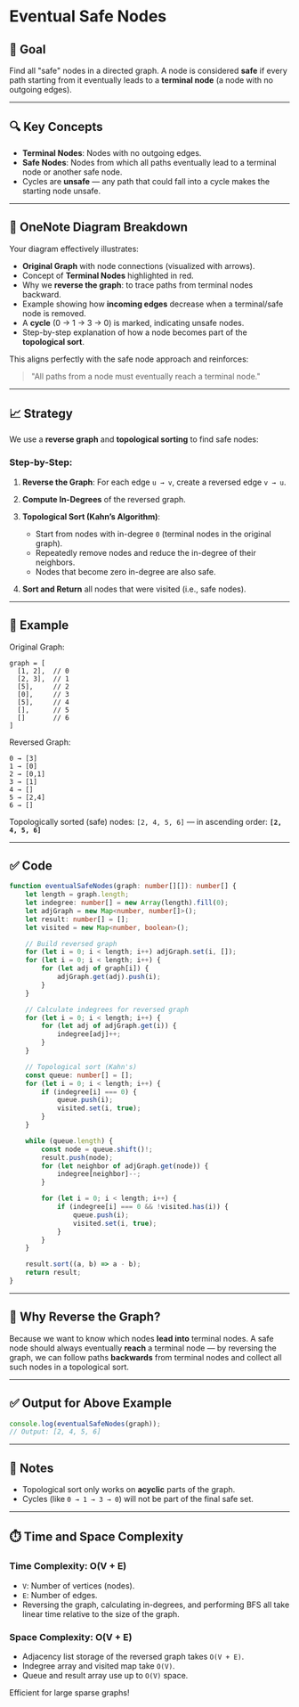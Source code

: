 # Eventual Safe Nodes

## 🌟 Goal

Find all "safe" nodes in a directed graph. A node is considered **safe** if every path starting from it eventually leads to a **terminal node** (a node with no outgoing edges).

---

## 🔍 Key Concepts

* **Terminal Nodes**: Nodes with no outgoing edges.
* **Safe Nodes**: Nodes from which all paths eventually lead to a terminal node or another safe node.
* Cycles are **unsafe** — any path that could fall into a cycle makes the starting node unsafe.

---

## 📘 OneNote Diagram Breakdown

Your diagram effectively illustrates:

* **Original Graph** with node connections (visualized with arrows).
* Concept of **Terminal Nodes** highlighted in red.
* Why we **reverse the graph**: to trace paths from terminal nodes backward.
* Example showing how **incoming edges** decrease when a terminal/safe node is removed.
* A **cycle** (0 → 1 → 3 → 0) is marked, indicating unsafe nodes.
* Step-by-step explanation of how a node becomes part of the **topological sort**.

This aligns perfectly with the safe node approach and reinforces:

> "All paths from a node must eventually reach a terminal node."

---

## 📈 Strategy

We use a **reverse graph** and **topological sorting** to find safe nodes:

### Step-by-Step:

1. **Reverse the Graph**: For each edge `u → v`, create a reversed edge `v → u`.
2. **Compute In-Degrees** of the reversed graph.
3. **Topological Sort (Kahn’s Algorithm)**:

   * Start from nodes with in-degree `0` (terminal nodes in the original graph).
   * Repeatedly remove nodes and reduce the in-degree of their neighbors.
   * Nodes that become zero in-degree are also safe.
4. **Sort and Return** all nodes that were visited (i.e., safe nodes).

---

## 🔀 Example

Original Graph:

```
graph = [
  [1, 2],  // 0
  [2, 3],  // 1
  [5],     // 2
  [0],     // 3
  [5],     // 4
  [],      // 5
  []       // 6
]
```

Reversed Graph:

```
0 → [3]  
1 → [0]  
2 → [0,1]  
3 → [1]  
4 → []  
5 → [2,4]  
6 → []  
```

Topologically sorted (safe) nodes:
`[2, 4, 5, 6]` — in ascending order: **`[2, 4, 5, 6]`**

---

## ✅ Code

```ts
function eventualSafeNodes(graph: number[][]): number[] {
    let length = graph.length;
    let indegree: number[] = new Array(length).fill(0);
    let adjGraph = new Map<number, number[]>();
    let result: number[] = [];
    let visited = new Map<number, boolean>();

    // Build reversed graph
    for (let i = 0; i < length; i++) adjGraph.set(i, []);
    for (let i = 0; i < length; i++) {
        for (let adj of graph[i]) {
            adjGraph.get(adj).push(i);
        }
    }

    // Calculate indegrees for reversed graph
    for (let i = 0; i < length; i++) {
        for (let adj of adjGraph.get(i)) {
            indegree[adj]++;
        }
    }

    // Topological sort (Kahn's)
    const queue: number[] = [];
    for (let i = 0; i < length; i++) {
        if (indegree[i] === 0) {
            queue.push(i);
            visited.set(i, true);
        }
    }

    while (queue.length) {
        const node = queue.shift()!;
        result.push(node);
        for (let neighbor of adjGraph.get(node)) {
            indegree[neighbor]--;
        }

        for (let i = 0; i < length; i++) {
            if (indegree[i] === 0 && !visited.has(i)) {
                queue.push(i);
                visited.set(i, true);
            }
        }
    }

    result.sort((a, b) => a - b);
    return result;
}
```

---

## 🧠 Why Reverse the Graph?

Because we want to know which nodes **lead into** terminal nodes. A safe node should always eventually **reach** a terminal node — by reversing the graph, we can follow paths **backwards** from terminal nodes and collect all such nodes in a topological sort.

---

## ✅ Output for Above Example

```ts
console.log(eventualSafeNodes(graph)); 
// Output: [2, 4, 5, 6]
```

---

## 📌 Notes

* Topological sort only works on **acyclic** parts of the graph.
* Cycles (like `0 → 1 → 3 → 0`) will not be part of the final safe set.

---

## ⏱️ Time and Space Complexity

### Time Complexity: **O(V + E)**

* `V`: Number of vertices (nodes).
* `E`: Number of edges.
* Reversing the graph, calculating in-degrees, and performing BFS all take linear time relative to the size of the graph.

### Space Complexity: **O(V + E)**

* Adjacency list storage of the reversed graph takes `O(V + E)`.
* Indegree array and visited map take `O(V)`.
* Queue and result array use up to `O(V)` space.

Efficient for large sparse graphs!
